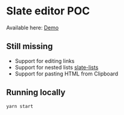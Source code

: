 # Slate editor POC

Available here: [Demo](https://wok.github.io/slate-test/)

## Still missing

* Support for editing links
* Support for nested lists [slate-lists](https://www.npmjs.com/package/@prezly/slate-lists)
* Support for pasting HTML from Clipboard

## Running locally

```
yarn start
```